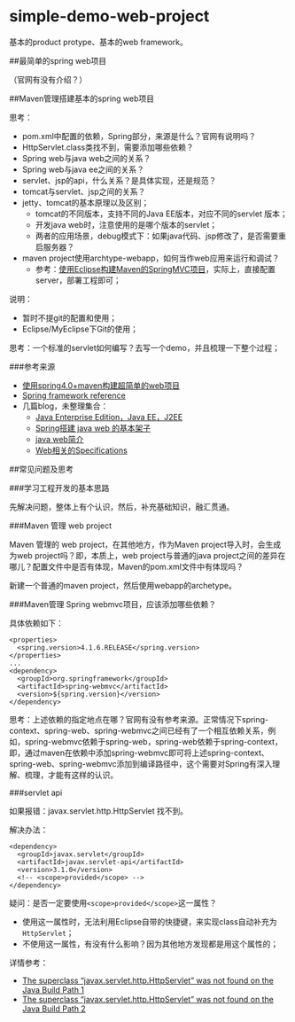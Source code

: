 # simple-demo-web-project

基本的product protype、基本的web framework。



##最简单的spring web项目

（官网有没有介绍？）



##Maven管理搭建基本的spring web项目


思考：

* pom.xml中配置的依赖，Spring部分，来源是什么？官网有说明吗？
* HttpServlet.class类找不到，需要添加哪些依赖？
* Spring web与java web之间的关系？
* Spring web与java ee之间的关系？
* servlet、jsp的api，什么关系？是具体实现，还是规范？
* tomcat与servlet、jsp之间的关系？
* jetty、tomcat的基本原理以及区别；
	* tomcat的不同版本，支持不同的Java EE版本，对应不同的servlet 版本；
	* 开发java web时，注意使用的是哪个版本的servlet；
	* 两者的应用场景，debug模式下：如果java代码、jsp修改了，是否需要重启服务器？
* maven project使用archtype-webapp，如何当作web应用来运行和调试？
	* 参考：[使用Eclipse构建Maven的SpringMVC项目][使用Eclipse构建Maven的SpringMVC项目]，实际上，直接配置server，部署工程即可；

	
说明：

* 暂时不提git的配置和使用；
* Eclipse/MyEclipse下Git的使用；



思考：一个标准的servlet如何编写？去写一个demo，并且梳理一下整个过程；





###参考来源

* [使用spring4.0+maven构建超简单的web项目][使用spring4.0+maven构建超简单的web项目]
* [Spring framework reference][Spring framework reference]
* 几篇blog，未整理集合：
	* [Java Enterprise Edition，Java EE，J2EE][Java Enterprise Edition，Java EE，J2EE]
	* [Spring搭建 java web 的基本架子][Spring搭建 java web 的基本架子]
	* [java web简介][java web简介]
	* [Web相关的Specifications][Web相关的Specifications]




##常见问题及思考


###学习工程开发的基本思路

先解决问题，整体上有个认识，然后，补充基础知识，融汇贯通。


###Maven 管理 web project

Maven 管理的 web project，在其他地方，作为Maven project导入时，会生成为web project吗？即，本质上，web project与普通的java project之间的差异在哪儿？配置文件中是否有体现，Maven的pom.xml文件中有体现吗？

新建一个普通的maven project，然后使用webapp的archetype。


###Maven管理 Spring webmvc项目，应该添加哪些依赖？

具体依赖如下：

	<properties>
	  <spring.version>4.1.6.RELEASE</spring.version>
	</properties>
	...
    <dependency>
      <groupId>org.springframework</groupId>
      <artifactId>spring-webmvc</artifactId>
      <version>${spring.version}</version>
    </dependency>


思考：上述依赖的指定地点在哪？官网有没有参考来源。正常情况下spring-context、spring-web、spring-webmvc之间已经有了一个相互依赖关系，例如，spring-webmvc依赖于spring-web，spring-web依赖于spring-context，即，通过maven在依赖中添加spring-webmvc即可将上述spring-context、spring-web、spring-webmvc添加到编译路径中，这个需要对Spring有深入理解、梳理，才能有这样的认识。


###servlet api

如果报错：javax.servlet.http.HttpServlet 找不到。

解决办法：

	<dependency>
	  <groupId>javax.servlet</groupId>
	  <artifactId>javax.servlet-api</artifactId>
	  <version>3.1.0</version>
	  <!-- <scope>provided</scope> -->
	</dependency>

疑问：是否一定要使用`<scope>provided</scope>`这一属性？

* 使用这一属性时，无法利用Eclipse自带的快捷键，来实现class自动补充为`HttpServlet`；
* 不使用这一属性，有没有什么影响？因为其他地方发现都是用这个属性的；

详情参考：

* [The superclass “javax.servlet.http.HttpServlet” was not found on the Java Build Path 1]
* [The superclass “javax.servlet.http.HttpServlet” was not found on the Java Build Path 2]









[使用spring4.0+maven构建超简单的web项目]:		http://www.it165.net/pro/html/201403/10049.html
[Spring framework reference]:					http://docs.spring.io/spring/docs/current/spring-framework-reference/htmlsingle/
[Spring MVC HelloWorld Using Maven in Eclipse]:	http://www.programcreek.com/2014/02/spring-mvc-helloworld-using-maven-in-eclipse/
[The superclass “javax.servlet.http.HttpServlet” was not found on the Java Build Path 1]:		http://stackoverflow.com/questions/22756153/the-superclass-javax-servlet-http-httpservlet-was-not-found-on-the-java-build
[The superclass “javax.servlet.http.HttpServlet” was not found on the Java Build Path 2]:	http://stackoverflow.com/questions/26936848/the-superclass-javax-servlet-http-httpservlet-was-not-found-on-the-java-build
[使用Eclipse构建Maven的SpringMVC项目]:			http://limingnihao.iteye.com/blog/830409

[Java Enterprise Edition，Java EE，J2EE]:		http://ningg.top/java-enterprise-edition/
[Spring搭建 java web 的基本架子]:				http://ningg.top/spring-java-web/
[java web简介]:									http://ningg.top/java-web-intro/
[Web相关的Specifications]:						http://ningg.top/web-application-specifications/

